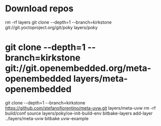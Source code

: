 # Download repos
rm -rf layers
git clone --depth=1 --branch=kirkstone git://git.yoctoproject.org/git/poky layers/poky
# git clone --depth=1 --branch=kirkstone git://git.openembedded.org/meta-openembedded layers/meta-openembedded
git clone --depth=1 --branch=kirkstone https://github.com/stefanofiorentino/meta-uvw.git layers/meta-uvw
rm -rf build/conf
source layers/poky/oe-init-build-env
bitbake-layers add-layer ../layers/meta-uvw
bitbake uvw-example
